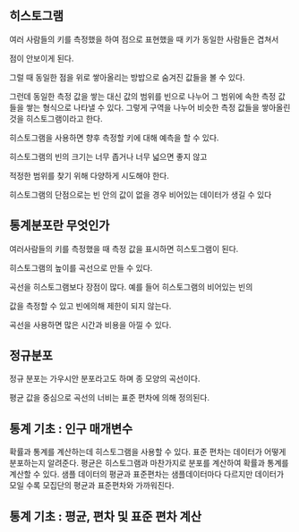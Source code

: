 ## 히스토그램

여러 사람들의 키를 측정했을 하여 점으로 표현했을 때 키가 동일한 사람들은 겹쳐서 

점이 안보이게 된다.

그럴 때 동일한 점을 위로 쌓아올리는 방밥으로 숨겨진 값들을 볼 수 있다.

그런데 동일한 측정 값을 쌓는 대신 값의 범위를 빈으로 나누어 그 범위에 속한 측정 값들을 쌓는 형식으로 나타낼 수 있다. 그렇게 구역을 나누어 비슷한 측정 값들을 쌓아올린 것을 히스토그램이라고 한다.


히스토그램을 사용하면 향후 측정할 키에 대해 예측을 할 수 있다.

히스토그램의 빈의 크기는 너무 좁거나 너무 넓으면 좋지 않고

적정한 범위를 찾기 위해 다양하게 시도해야 한다.

히스토그램의 단점으로는 빈 안의 값이 없을 경우 비어있는 데이터가 생길 수 있다


## 통계분포란 무엇인가


여러사람들의 키를 측정했을 때 측정 값을 표시하면 히스토그램이 된다.

히스토그램의 높이를 곡선으로 만들 수 있다.

곡선을 히스토그램보다 장점이 많다. 예를 들어 히스토그램의 비어있는 빈의

값을 측정할 수 있고 빈에의해 제한이 되지 않는다.

곡선을 사용하면 많은 시간과 비용을 아낄 수 있다.




## 정규분포 

정규 분포는 가우시안 분포라고도 하며 종 모양의 곡선이다.

평균 값을 중심으로 곡선의 너비는 표준 편차에 의해 정의된다.

## 통계 기초 : 인구 매개변수

확률과 통계를 계산하는데 히스토그램을 사용할 수 있다. 
표준 편차는 데이터가 어떻게 분포하는지 알려준다.
평균은 히스토그램과 마찬가지로 분포를 계산하여 확률과 통계를 계산할 수 있다.
샘플 데이터의 평균과 표준편차는 샘플데이터마다 다르지만 데이터가 모일 수록
모집단의 평균과 표준편차와 가까워진다.

## 통계 기초 : 평균, 편차 및 표준 편차 계산



